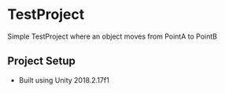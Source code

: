 # TestProject
Simple TestProject where an object moves from PointA to PointB

## Project Setup
* Built using Unity 2018.2.17f1
